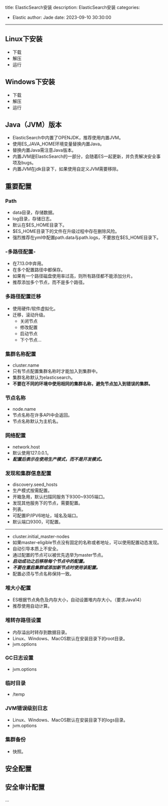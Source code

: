 title: ElasticSearch安装
description: ElasticSearch安装
categories:
  - Elastic
author: Jade
date: 2023-09-10 30:30:00
---

## Linux下安装
- 下载
- 解压
- 运行

## Windows下安装
- 下载
- 解压
- 运行

## Java（JVM）版本
- ElasticSearch中内置了OPENJDK，推荐使用内置JVM。
- 使用ES_JAVA_HOME环境变量替换内置Java。
- 替换内置Java需注意Java版本。
- 内置JVM是ElasticSearch的一部分，会随着ES一起更新，并负责解决安全事项及bugs。
- 内置JVM在jdk目录下，如果使用自定义JVM需要移除。

## 重要配置
### Path
- data目录，存储数据。
- log目录，存储日志。
- 默认在$ES_HOME目录下。
- $ES_HOME目录下的文件在升级过程中存在删除风险。
- 强烈推荐在yml中配置path.data与path.logs，不要放在$ES_HOME目录下。

### -多路径配置-
- 在7.13.0中弃用。
- 在多个配置路径中都保存。
- 如果有一个路径磁盘使用率过高，则所有路径都不能添加分片。
- 推荐添加多个节点，而不是多个路径。

### 多路径配置迁移
- 使用硬件/软件虚拟化。
- 迁移，滚动升级。
  - 关闭节点
  - 修改配置
  - 启动节点
  - 下个节点...

### 集群名称配置
- cluster.name
- 只有节点配置集群名称时才能加入到集群中。
- 集群名称默认为elasticsearch。
- **不要在不同的环境中使用相同的集群名称，避免节点加入到错误的集群。**

### 节点名称
- node.name
- 节点名称在许多API中会返回。
- 节点名称默认为主机名。

### 网络配置
- network.host
- 默认使用127.0.0.1。
- ***配置后表示在使用生产模式，而不是开发模式。***

### 发现和集群信息配置
- discovery.seed_hosts
- 生产模式按需配置。
- 开箱急用，默认扫描同服务下9300~9305端口。
- 发现其他服务下的节点，需要配置。
- 列表。
- 可配置IP/IPV6地址，域名及端口。
- 默认端口9300，可配置。
---
- cluster.initial_master-nodes
- 如果master-eligible节点没有固定的名称或者地址，可以使用配置动态发现。
- 自动引导本质上不安全。
- 通过配置的节点可以被优先选举为master节点。
- ***启动成功之后移除每个节点中的配置。***
- ***不要在重启集群或添加新节点时使用该配置。***
- 配置必须与节点名称保持一致。

### 堆大小配置
- ES根据节点角色及内存大小，自动设置堆内存大小。（要求Java14）
- 推荐使用自动计算。

### 堆转存路径设置
- 内存溢出时转存到数据目录。
- Linux、Windows、MacOS默认在安装目录下的root目录。
- jvm.options

### GC日志设置
- jvm.options

### 临时目录
- /temp

### JVM错误级别日志
- Linux、Windows、MacOS默认在安装目录下的logs目录。
- jvm.options

### 集群备份
- 快照。

## 安全配置

## 安全审计配置

...
